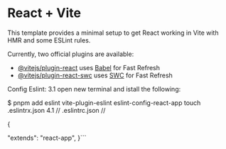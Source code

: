 # React + Vite

This template provides a minimal setup to get React working in Vite with HMR and some ESLint rules.

Currently, two official plugins are available:

- [@vitejs/plugin-react](https://github.com/vitejs/vite-plugin-react/blob/main/packages/plugin-react/README.md) uses [Babel](https://babeljs.io/) for Fast Refresh
- [@vitejs/plugin-react-swc](https://github.com/vitejs/vite-plugin-react-swc) uses [SWC](https://swc.rs/) for Fast Refresh


Config Eslint:
3.1 open new terminal and istall the following:

$ pnpm add eslint vite-plugin-eslint eslint-config-react-app
touch .eslintrx.json
4.1 // .eslintrc.json //

{

  "extends": "react-app",
}```
